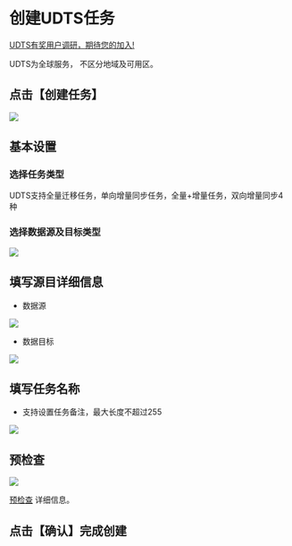 

# 创建UDTS任务

[UDTS有奖用户调研，期待您的加入!](https://www.ucloud.cn/site/survey/survey.html?id=63)

UDTS为全球服务， 不区分地域及可用区。

## 点击【创建任务】

![](http://udts-doc.cn-bj.ufileos.com/transfer/guide/transfer_create001.png)

## 基本设置

### 选择任务类型
UDTS支持全量迁移任务，单向增量同步任务，全量+增量任务，双向增量同步4种

### 选择数据源及目标类型

![](http://udts-doc.cn-bj.ufileos.com/transfer/guide/transfer_create002.png)

## 填写源目详细信息
- 数据源

![](http://udts-doc.cn-bj.ufileos.com/transfer/guide/transfer_create003.png)

- 数据目标

![](http://udts-doc.cn-bj.ufileos.com/transfer/guide/transfer_create004.png)

## 填写任务名称
- 支持设置任务备注，最大长度不超过255

![](http://udts-doc.cn-bj.ufileos.com/transfer/guide/transfer_create007.png)

## 预检查

![](http://udts-doc.cn-bj.ufileos.com/transfer/guide/transfer_create008.png)

[预检查](https://docs.ucloud.cn/udts/guide/checkconnection) 详细信息。

## 点击【确认】完成创建
